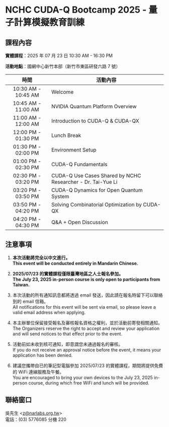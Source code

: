 # NCHC CUDA-Q Bootcamp 2025 - 量子計算模擬教育訓練

## 課程內容

**實體課程**：2025 年 07 月 23 日 10:30 AM - 16:30 PM

**活動地點**：國網中心新竹本部（新竹市東區研發六路 7 號）

| 時間 | 活動內容 |
| :--: | -------- |
| 10:30 AM - 10:45 AM | Welcome
| 10:45 AM - 11:00 AM | NVIDIA Quantum Platform Overview
| 11:00 AM - 12:00 AM | Introduction to CUDA-Q & CUDA-QX
| 12:00 PM - 01:30 PM | Lunch Break
| 01:30 PM - 02:00 PM | Environment Setup
| 01:00 PM - 02:30 PM | CUDA-Q Fundamentals
| 02:30 PM - 03:20 PM | CUDA-Q Use Cases Shared by NCHC Researcher - Dr. Tai-Yue Li
| 03:20 PM - 03:50 PM | CUDA-Q Dynamics for Open Quantum System
| 03:50 PM - 04:20 PM | Solving Combinatorial Optimization by CUDA-QX
| 04:20 PM - 04:30 PM | Q&A + Open Discussion

## 注意事項

 1. **本次活動將完全以中文進行。**\
    **This event will be conducted entirely in Mandarin Chinese.**

 2. **2025/07/23 的實體課程僅限臺灣地區之人士報名參加。**\
    **The July 23, 2025 in-person course is only open to participants from Taiwan.**

 3. 本次活動的所有通知訊息都將透過 email 發送，因此請在報名時留下可以聯絡到的 email 信箱。\
    All notifications for this event will be sent via email, so please leave a valid email address when applying.

 4. 本主辦單位保留接受報名及審核報名資格之權利，並於活動前寄發相關通知。\
    The Organizers reserve the right to accept and review your application and will send notices to that effect prior to the event.

 5. 活動前如未收到核可通知，即意謂您未通過報名的審核。\
    If you do not receive an approval notice before the event, it means your application has been denied.

 6. 建議您攜帶自已的筆記型電腦參加 2025/07/23 的實體課程，期間將提供免費的 WiFi 連線服務及午餐。\
    You are encouraged to bring your own devices to the July 23, 2025 in-person course, during which free WiFi and lunch will be provided.

## 聯絡窗口

吳先生 &lt;[z@narlabs.org.tw](mailto:z@narlabs.org.tw)&gt;\
電話：(03) 5776085 分機 220
